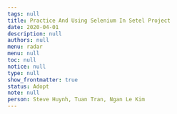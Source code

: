 ```yaml
---
tags: null
title: Practice And Using Selenium In Setel Project
date: 2020-04-01
description: null
authors: null
menu: radar
menu: null
toc: null
notice: null
type: null
show_frontmatter: true
status: Adopt
note: null
person: Steve Huynh, Tuan Tran, Ngan Le Kim
---
```


